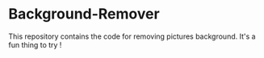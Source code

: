 # Background-Remover
This repository contains the code for removing pictures background. It's a fun thing to try !
